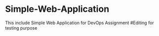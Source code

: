 # Simple-Web-Application
This include Simple Web Application for DevOps Assignment
#Editing for testing purpose

